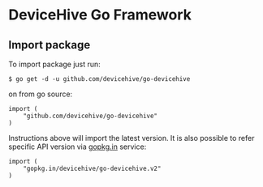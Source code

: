 # DeviceHive Go Framework

## Import package

To import package just run:

```
$ go get -d -u github.com/devicehive/go-devicehive
```

on from go source:

```{.go}
import (
	"github.com/devicehive/go-devicehive"
)
```

Instructions above will import the latest version.
It is also possible to refer specific API version
via [gopkg.in](http://labix.org/gopkg.in) service:

```{.go}
import (
	"gopkg.in/devicehive/go-devicehive.v2"
)
```
